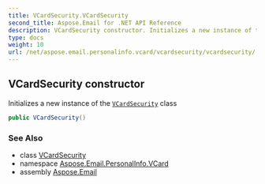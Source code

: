 ```yaml
---
title: VCardSecurity.VCardSecurity
second_title: Aspose.Email for .NET API Reference
description: VCardSecurity constructor. Initializes a new instance of the VCardSecurity class
type: docs
weight: 10
url: /net/aspose.email.personalinfo.vcard/vcardsecurity/vcardsecurity/
---
```

## VCardSecurity constructor

Initializes a new instance of the [`VCardSecurity`](../) class

```csharp
public VCardSecurity()
```

### See Also

* class [VCardSecurity](../)
* namespace [Aspose.Email.PersonalInfo.VCard](../../vcardsecurity/)
* assembly [Aspose.Email](../../../)


